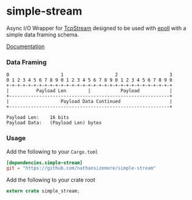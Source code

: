 # simple-stream

Async I/O Wrapper for [TcpStream](https://doc.rust-lang.org/stable/std/net/struct.TcpStream.html) designed to be used with [epoll](https://github.com/nathansizemore/epoll) with a simple data framing schema.

[Documentation](https://nathansizemore.github.io/simple-stream/simple_stream/index.html)

### Data Framing
```
0                   1                   2                   3
0 1 2 3 4 5 6 7 8 9 0 1 2 3 4 5 6 7 8 9 0 1 2 3 4 5 6 7 8 9 0
+-+-+-+-+-+-+-+-+-+-+-+-+-+-+-+-+-+-+-+-+-+-+-+-+-+-+-+-+-+-+
|          Payload Len        |           Payload           |
+-----------------------------------------------------------+
|                   Payload Data Continued                  |
+-----------------------------------------------------------+

Payload Len:    16 bits
Payload Data:   (Payload Len) bytes
```

### Usage

Add the following to your `Cargo.toml`

```toml
[dependencies.simple-stream]
git = "https://github.com/nathansizemore/simple-stream"
```

Add the following to your crate root

```rust
extern crate simple_stream;
```
